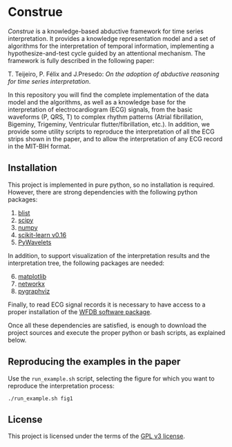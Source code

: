 # Construe

*Construe* is a knowledge-based abductive framework for time series interpretation. It provides a knowledge representation model and a set of algorithms for the interpretation of temporal information, implementing a hypothesize-and-test cycle guided by an attentional mechanism. The framework is fully described in the following paper:

T. Teijeiro, P. Félix and J.Presedo: *On the adoption of abductive reasoning for time series interpretation*.

In this repository you will find the complete implementation of the data model and the algorithms, as well as a knowledge base for the interpretation of electrocardiogram (ECG) signals, from the basic waveforms (P, QRS, T) to complex rhythm patterns (Atrial fibrillation, Bigeminy, Trigeminy, Ventricular flutter/fibrillation, etc.). In addition, we provide some utility scripts to reproduce the interpretation of all the ECG strips shown in the paper, and to allow the interpretation of any ECG record in the MIT-BIH format.

## Installation

This project is implemented in pure python, so no installation is required. However, there are strong dependencies with the following python packages:

1. [blist](https://pypi.python.org/pypi/blist)
2. [scipy](https://pypi.python.org/pypi/scipy)
3. [numpy](https://pypi.python.org/pypi/numpy)
4. [scikit-learn v0.16](https://pypi.python.org/pypi/scikit-learn/0.16.1)
5. [PyWavelets](https://pypi.python.org/pypi/PyWavelets/)

In addition, to support visualization of the interpretation results and the interpretation tree, the following packages are needed:

6. [matplotlib](https://pypi.python.org/pypi/matplotlib)
7. [networkx](https://pypi.python.org/pypi/networkx/)
8. [pygraphviz](https://pypi.python.org/pypi/pygraphviz)

Finally, to read ECG signal records it is necessary to have access to a proper installation of the [WFDB software package](http://www.physionet.org/physiotools/wfdb.shtml).

Once all these dependencies are satisfied, is enough to download the project sources and execute the proper python or bash scripts, as explained below.

## Reproducing the examples in the paper

Use the `run_example.sh` script, selecting the figure for which you want to reproduce the interpretation process:

```
./run_example.sh fig1
```

## License

This project is licensed under the terms of the [GPL v3 license](LICENSE).